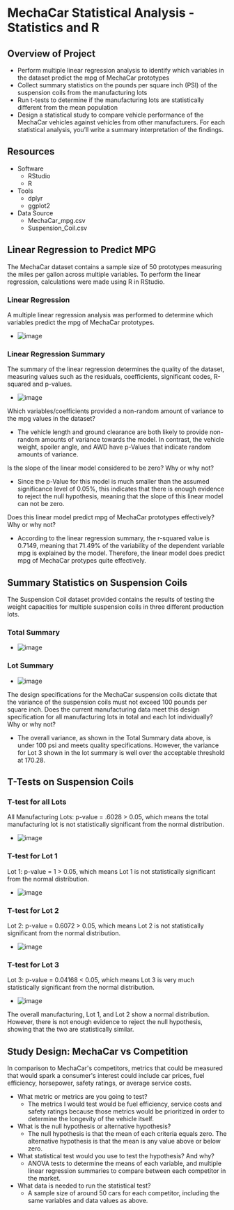 # MechaCar Statistical Analysis - Statistics and R

## Overview of Project
- Perform multiple linear regression analysis to identify which variables in the dataset predict the mpg of MechaCar prototypes
- Collect summary statistics on the pounds per square inch (PSI) of the suspension coils from the manufacturing lots
- Run t-tests to determine if the manufacturing lots are statistically different from the mean population
- Design a statistical study to compare vehicle performance of the MechaCar vehicles against vehicles from other manufacturers. For each statistical analysis, you’ll write a summary interpretation of the findings.

## Resources
- Software
  - RStudio
  - R
- Tools
  - dplyr
  - ggplot2
- Data Source
  - MechaCar_mpg.csv
  - Suspension_Coil.csv

## Linear Regression to Predict MPG 
The MechaCar dataset contains a sample size of 50 prototypes measuring the miles per gallon across multiple variables. To perform the linear regression, calculations were made using R in RStudio.
### Linear Regression
A multiple linear regression analysis was performed to determine which variables predict the mpg of MechaCar prototypes.
- ![image](https://user-images.githubusercontent.com/102638461/182289420-7056ecdf-9740-49ab-a60c-cfe5f894833a.png)

### Linear Regression Summary
The summary of the linear regression determines the quality of the dataset, measuring values such as the residuals, coefficients, significant codes, R-squared and p-values.
- ![image](https://user-images.githubusercontent.com/102638461/182289534-7ff96b1d-ff81-4a99-816c-6fe925a0e365.png)

Which variables/coefficients provided a non-random amount of variance to the mpg values in the dataset?
- The vehicle length and ground clearance are both likely to provide non-random amounts of variance towards the model. In contrast, the vehicle weight, spoiler angle, and AWD have p-Values that indicate random amounts of variance. 

Is the slope of the linear model considered to be zero? Why or why not?
- Since the p-Value for this model is much smaller than the assumed significance level of 0.05%, this indicates that there is enough evidence to reject the null hypothesis, meaning that the slope of this linear model can not be zero.

Does this linear model predict mpg of MechaCar prototypes effectively? Why or why not?
- According to the linear regression summary, the r-squared value is 0.7149, meaning that 71.49% of the variability of the dependent variable mpg is explained by the model. Therefore, the linear model does predict mpg of MechaCar protypes quite effectively.

## Summary Statistics on Suspension Coils
The Suspension Coil dataset provided contains the results of testing the weight capacities for multiple suspension coils in three different production lots.
### Total Summary
- ![image](https://user-images.githubusercontent.com/102638461/182292576-db30a307-1b3f-4199-9245-38df1d2e3fba.png)

### Lot Summary
- ![image](https://user-images.githubusercontent.com/102638461/182292900-318aedeb-a1af-4954-a1da-a06346a108f1.png)

The design specifications for the MechaCar suspension coils dictate that the variance of the suspension coils must not exceed 100 pounds per square inch. Does the current manufacturing data meet this design specification for all manufacturing lots in total and each lot individually? Why or why not?
- The overall variance, as shown in the Total Summary data above, is under 100 psi and meets quality specifications. However, the variance for Lot 3 shown in the lot summary is well over the acceptable threshold at 170.28.

## T-Tests on Suspension Coils
### T-test for all Lots
All Manufacturing Lots: p-value = .6028 > 0.05, which means the total manufacturing lot is not statistically significant from the normal distribution.
- ![image](https://user-images.githubusercontent.com/102638461/182290052-cba5e301-fc2b-4302-afe5-43ef5dfb701e.png)

### T-test for Lot 1
Lot 1: p-value = 1 > 0.05, which means Lot 1 is not statistically significant from the normal distribution.
- ![image](https://user-images.githubusercontent.com/102638461/182290156-f056a786-50c4-422b-a151-b72efd444d3b.png)

### T-test for Lot 2
Lot 2: p-value = 0.6072 > 0.05, which means Lot 2 is not statistically significant from the normal distribution.
- ![image](https://user-images.githubusercontent.com/102638461/182290216-b37299c2-adae-461c-ae61-450ea9fa0b8d.png)

### T-test for Lot 3
Lot 3: p-value = 0.04168 < 0.05, which means Lot 3 is very much statistically significant from the normal distribution.
- ![image](https://user-images.githubusercontent.com/102638461/182290348-f9a35535-2093-4027-83a1-c2a6db21beea.png)

The overall manufacturing, Lot 1, and Lot 2 show a normal distribution. However, there is not enough evidence to reject the null hypothesis, showing that the two are statistically similar.

## Study Design: MechaCar vs Competition
In comparison to MechaCar's competitors, metrics that could be measured that would spark a consumer's interest could include car prices, fuel efficiency, horsepower, safety ratings, or average service costs.

- What metric or metrics are you going to test?
  - The metrics I would test would be fuel efficiency, service costs and safety ratings because those metrics would be prioritized in order to determine the longevity of the vehicle itself.
- What is the null hypothesis or alternative hypothesis?
  - The null hypothesis is that the mean of each criteria equals zero. The alternative hypothesis is that the mean is any value above or below zero.
- What statistical test would you use to test the hypothesis? And why?
  - ANOVA tests to determine the means of each variable, and multiple linear regression summaries to compare between each competitor in the market.
- What data is needed to run the statistical test?
  - A sample size of around 50 cars for each competitor, including the same variables and data values as above. 
  
